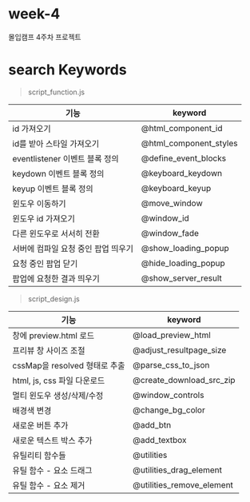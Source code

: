 # week-4
몰입캠프 4주차 프로젝트


# search Keywords

> script_function.js

| 기능 | keyword |
| --- | ------- |
| id 가져오기 | @html_component_id |
| id를 받아 스타일 가져오기 | @html_component_styles |
| eventlistener 이벤트 블록 정의 | @define_event_blocks |
| keydown 이벤트 블록 정의 | @keyboard_keydown|
| keyup 이벤트 블록 정의 | @keyboard_keyup |
| 윈도우 이동하기 | @move_window |
| 윈도우 id 가져오기 | @window_id |
| 다른 윈도우로 서서히 전환 | @window_fade | 
| 서버에 컴파일 요청 중인 팝업 띄우기 | @show_loading_popup |
| 요청 중인 팝업 닫기 | @hide_loading_popup |
| 팝업에 요청한 결과 띄우기 | @show_server_result |

> script_design.js

| 기능 | keyword |
| --- | ------- |
| 창에 preview.html 로드 | @load_preview_html |
| 프리뷰 창 사이즈 조절 | @adjust_resultpage_size |
| cssMap을 resolved 형태로 추출 | @parse_css_to_json |
| html, js, css 파일 다운로드 | @create_download_src_zip |
| 멀티 윈도우 생성/삭제/수정 | @window_controls |
| 배경색 변경 | @change_bg_color |
| 새로운 버튼 추가 | @add_btn |
| 새로운 텍스트 박스 추가| @add_textbox |
| 유틸리티 함수들 | @utilities |
| 유틸 함수 - 요소 드래그 | @utilities_drag_element |
| 유틸 함수 - 요소 제거 | @utilities_remove_element |